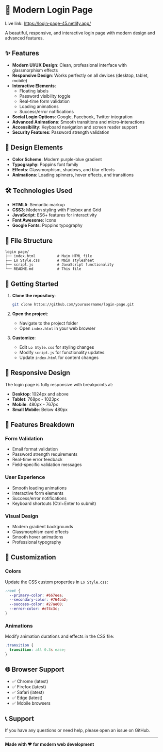 # 🔐 Modern Login Page 
Live link: https://login-page-45.netlify.app/

A beautiful, responsive, and interactive login page with modern design and advanced features.

## ✨ Features

- **Modern UI/UX Design**: Clean, professional interface with glassmorphism effects
- **Responsive Design**: Works perfectly on all devices (desktop, tablet, mobile)
- **Interactive Elements**: 
  - Floating labels
  - Password visibility toggle
  - Real-time form validation
  - Loading animations
  - Success/error notifications
- **Social Login Options**: Google, Facebook, Twitter integration
- **Advanced Animations**: Smooth transitions and micro-interactions
- **Accessibility**: Keyboard navigation and screen reader support
- **Security Features**: Password strength validation

## 🎨 Design Elements

- **Color Scheme**: Modern purple-blue gradient
- **Typography**: Poppins font family
- **Effects**: Glassmorphism, shadows, and blur effects
- **Animations**: Loading spinners, hover effects, and transitions

## 🛠️ Technologies Used

- **HTML5**: Semantic markup
- **CSS3**: Modern styling with Flexbox and Grid
- **JavaScript**: ES6+ features for interactivity
- **Font Awesome**: Icons
- **Google Fonts**: Poppins typography

## 📁 File Structure

```
login page/
├── index.html          # Main HTML file
├── Lo Style.css        # Main stylesheet
├── script.js           # JavaScript functionality
└── README.md           # This file
```

## 🚀 Getting Started

1. **Clone the repository**:
   ```bash
   git clone https://github.com/yourusername/login-page.git
   ```

2. **Open the project**:
   - Navigate to the project folder
   - Open `index.html` in your web browser

3. **Customize**:
   - Edit `Lo Style.css` for styling changes
   - Modify `script.js` for functionality updates
   - Update `index.html` for content changes

## 📱 Responsive Design

The login page is fully responsive with breakpoints at:
- **Desktop**: 1024px and above
- **Tablet**: 768px - 1023px
- **Mobile**: 480px - 767px
- **Small Mobile**: Below 480px

## 🎯 Features Breakdown

### Form Validation
- Email format validation
- Password strength requirements
- Real-time error feedback
- Field-specific validation messages

### User Experience
- Smooth loading animations
- Interactive form elements
- Success/error notifications
- Keyboard shortcuts (Ctrl+Enter to submit)

### Visual Design
- Modern gradient backgrounds
- Glassmorphism card effects
- Smooth hover animations
- Professional typography

## 🔧 Customization

### Colors
Update the CSS custom properties in `Lo Style.css`:
```css
:root {
  --primary-color: #667eea;
  --secondary-color: #764ba2;
  --success-color: #27ae60;
  --error-color: #e74c3c;
}
```

### Animations
Modify animation durations and effects in the CSS file:
```css
.transition {
  transition: all 0.3s ease;
}
```

## 🌐 Browser Support

- ✅ Chrome (latest)
- ✅ Firefox (latest)
- ✅ Safari (latest)
- ✅ Edge (latest)
- ✅ Mobile browsers


## 📞 Support

If you have any questions or need help, please open an issue on GitHub.

---

**Made with ❤️ for modern web development**


